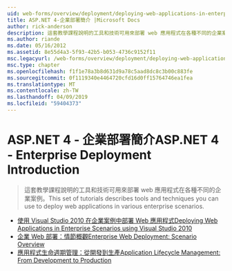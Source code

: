 ```yaml
---
uid: web-forms/overview/deployment/deploying-web-applications-in-enterprise-scenarios/index
title: ASP.NET 4-企業部署簡介 |Microsoft Docs
author: rick-anderson
description: 這套教學課程說明的工具和技術可用來部署 web 應用程式在各種不同的企業案例。
ms.author: riande
ms.date: 05/16/2012
ms.assetid: 8e55d4a3-5f93-42b5-b053-4736c9152f11
msc.legacyurl: /web-forms/overview/deployment/deploying-web-applications-in-enterprise-scenarios
msc.type: chapter
ms.openlocfilehash: f1f1e78a3b8d631d9a78c5aad8dc8c3b00c883fe
ms.sourcegitcommit: 0f1119340e4464720cfd16d0ff15764746ea1fea
ms.translationtype: MT
ms.contentlocale: zh-TW
ms.lasthandoff: 04/09/2019
ms.locfileid: "59404373"
---
```

# <a name="aspnet-4---enterprise-deployment-introduction"></a><span data-ttu-id="c9f4c-103">ASP.NET 4 - 企業部署簡介</span><span class="sxs-lookup"><span data-stu-id="c9f4c-103">ASP.NET 4 - Enterprise Deployment Introduction</span></span>

> <span data-ttu-id="c9f4c-104">這套教學課程說明的工具和技術可用來部署 web 應用程式在各種不同的企業案例。</span><span class="sxs-lookup"><span data-stu-id="c9f4c-104">This set of tutorials describes tools and techniques you can use to deploy web applications in various enterprise scenarios.</span></span>


- [<span data-ttu-id="c9f4c-105">使用 Visual Studio 2010 在企業案例中部署 Web 應用程式</span><span class="sxs-lookup"><span data-stu-id="c9f4c-105">Deploying Web Applications in Enterprise Scenarios using Visual Studio 2010</span></span>](deploying-web-applications-in-enterprise-scenarios.md)
- [<span data-ttu-id="c9f4c-106">企業 Web 部署：情節概觀</span><span class="sxs-lookup"><span data-stu-id="c9f4c-106">Enterprise Web Deployment: Scenario Overview</span></span>](enterprise-web-deployment-scenario-overview.md)
- [<span data-ttu-id="c9f4c-107">應用程式生命週期管理：從開發到生產</span><span class="sxs-lookup"><span data-stu-id="c9f4c-107">Application Lifecycle Management: From Development to Production</span></span>](application-lifecycle-management-from-development-to-production.md)
